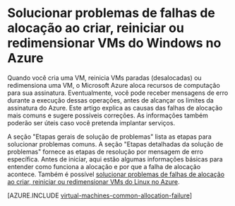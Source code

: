 <properties
	pageTitle="Solucionar problemas de falhas de alocação de VM do Windows | Microsoft Azure"
	description="Solucionar problemas de falhas de alocação ao criar, reiniciar ou redimensionar uma VM do Windows no Azure"
	services="virtual-machines-windows, azure-resource-manager"
	documentationCenter=""
	authors="jiangchen79"
	manager="felixwu"
	editor=""
	tags="top-support-issue,azure-resource-manager,azure-service-management"/>

<tags
	ms.service="virtual-machines-windows"
	ms.workload="na"
	ms.tgt_pltfrm="vm-windows"
	ms.devlang="na"
	ms.topic="article"
	ms.date="02/02/2016"
	ms.author="cjiang"/>

# Solucionar problemas de falhas de alocação ao criar, reiniciar ou redimensionar VMs do Windows no Azure

Quando você cria uma VM, reinicia VMs paradas (desalocadas) ou redimensiona uma VM, o Microsoft Azure aloca recursos de computação para sua assinatura. Eventualmente, você pode receber mensagens de erro durante a execução dessas operações, antes de alcançar os limites da assinatura do Azure. Este artigo explica as causas das falhas de alocação mais comuns e sugere possíveis correções. As informações também poderão ser úteis caso você pretenda implantar serviços.

A seção "Etapas gerais de solução de problemas" lista as etapas para solucionar problemas comuns. A seção "Etapas detalhadas da solução de problemas" fornece as etapas de resolução por mensagem de erro específica. Antes de iniciar, aqui estão algumas informações básicas para entender como funciona a alocação e por que a falha de alocação acontece. Também é possível [solucionar problemas de falhas de alocação ao criar, reiniciar ou redimensionar VMs do Linux no Azure](virtual-machines-linux-allocation-failure.md).

[AZURE.INCLUDE [virtual-machines-common-allocation-failure](../../includes/virtual-machines-common-allocation-failure.md)]

<!-----------HONumber=AcomDC_0330_2016-->